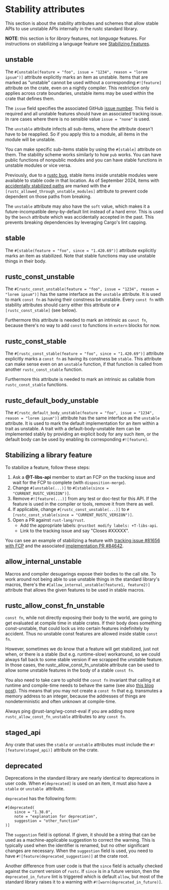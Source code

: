 # Stability attributes

This section is about the stability attributes and schemes that allow stable
APIs to use unstable APIs internally in the rustc standard library.

**NOTE**: this section is for *library* features, not *language* features. For instructions on
stabilizing a language feature see [Stabilizing Features](./stabilization_guide.md).

<!-- toc -->

## unstable

The `#[unstable(feature = "foo", issue = "1234", reason = "lorem ipsum")]`
attribute explicitly marks an item as unstable. Items that are marked as
"unstable" cannot be used without a corresponding `#![feature]` attribute on
the crate, even on a nightly compiler. This restriction only applies across
crate boundaries, unstable items may be used within the crate that defines
them.

The `issue` field specifies the associated GitHub [issue number]. This field is
required and all unstable features should have an associated tracking issue. In
rare cases where there is no sensible value `issue = "none"` is used.

The `unstable` attribute infects all sub-items, where the attribute doesn't
have to be reapplied. So if you apply this to a module, all items in the module
will be unstable.

You can make specific sub-items stable by using the `#[stable]` attribute on
them. The stability scheme works similarly to how `pub` works. You can have
public functions of nonpublic modules and you can have stable functions in
unstable modules or vice versa.

Previously, due to a [rustc bug], stable items inside unstable modules were
available to stable code in that location.
As of <!-- date-check --> September 2024, items with [accidentally stabilized
paths] are marked with the `#[rustc_allowed_through_unstable_modules]` attribute
to prevent code dependent on those paths from breaking.

The `unstable` attribute may also have the `soft` value, which makes it a
future-incompatible deny-by-default lint instead of a hard error. This is used
by the `bench` attribute which was accidentally accepted in the past. This
prevents breaking dependencies by leveraging Cargo's lint capping.

[issue number]: https://github.com/rust-lang/rust/issues
[rustc bug]: https://github.com/rust-lang/rust/issues/15702
[accidentally stabilized paths]: https://github.com/rust-lang/rust/issues/113387

## stable
The `#[stable(feature = "foo", since = "1.420.69")]` attribute explicitly
marks an item as stabilized. Note that stable functions may use unstable things in their body.

## rustc_const_unstable

The `#[rustc_const_unstable(feature = "foo", issue = "1234", reason = "lorem
ipsum")]` has the same interface as the `unstable` attribute. It is used to mark
`const fn` as having their constness be unstable. Every `const fn` with
stability attributes should carry either this attribute or
`#[rustc_const_stable]` (see below).

Furthermore this attribute is needed to mark an intrinsic as `const fn`, because
there's no way to add `const` to functions in `extern` blocks for now.

## rustc_const_stable

The `#[rustc_const_stable(feature = "foo", since = "1.420.69")]` attribute explicitly marks
a `const fn` as having its constness be `stable`. This attribute can make sense
even on an `unstable` function, if that function is called from another
`rustc_const_stable` function.

Furthermore this attribute is needed to mark an intrinsic as callable from
`rustc_const_stable` functions.

## rustc_default_body_unstable

The `#[rustc_default_body_unstable(feature = "foo", issue = "1234", reason =
"lorem ipsum")]` attribute has the same interface as the `unstable` attribute.
It is used to mark the default implementation for an item within a trait as
unstable.
A trait with a default-body-unstable item can be implemented stably by providing
an explicit body for any such item, or the default body can be used by enabling
its corresponding `#![feature]`.

## Stabilizing a library feature

To stabilize a feature, follow these steps:

1. Ask a **@T-libs-api** member to start an FCP on the tracking issue and wait for
   the FCP to complete (with `disposition-merge`).
2. Change `#[unstable(...)]` to `#[stable(since = "CURRENT_RUSTC_VERSION")]`.
3. Remove `#![feature(...)]` from any test or doc-test for this API. If the feature is used in the
   compiler or tools, remove it from there as well.
4. If applicable, change `#[rustc_const_unstable(...)]` to
   `#[rustc_const_stable(since = "CURRENT_RUSTC_VERSION")]`.
5. Open a PR against `rust-lang/rust`.
   - Add the appropriate labels: `@rustbot modify labels: +T-libs-api`.
   - Link to the tracking issue and say "Closes #XXXXX".

You can see an example of stabilizing a feature with
[tracking issue #81656 with FCP](https://github.com/rust-lang/rust/issues/81656)
and the associated
[implementation PR #84642](https://github.com/rust-lang/rust/pull/84642).

## allow_internal_unstable

Macros and compiler desugarings expose their bodies to the call
site. To work around not being able to use unstable things in the standard
library's macros, there's the `#[allow_internal_unstable(feature1, feature2)]`
attribute that allows the given features to be used in stable macros.

## rustc_allow_const_fn_unstable

`const fn`, while not directly exposing their body to the world, are going to get
evaluated at compile time in stable crates. If their body does something const-unstable,
that could lock us into certain features indefinitely by accident. Thus no unstable const
features are allowed inside stable `const fn`.

However, sometimes we do know that a feature will get
stabilized, just not when, or there is a stable (but e.g. runtime-slow) workaround, so we
could always fall back to some stable version if we scrapped the unstable feature.
In those cases, the rustc_allow_const_fn_unstable attribute can be used to allow some
unstable features in the body of a stable `const fn`.

You also need to take care to uphold the `const fn` invariant that calling it at runtime and
compile-time needs to behave the same (see also [this blog post][blog]). This means that you
may not create a `const fn` that e.g. transmutes a memory address to an integer,
because the addresses of things are nondeterministic and often unknown at
compile-time.

Always ping @rust-lang/wg-const-eval if you are adding more
`rustc_allow_const_fn_unstable` attributes to any `const fn`.

## staged_api

Any crate that uses the `stable` or `unstable` attributes must include the
`#![feature(staged_api)]` attribute on the crate.

## deprecated

Deprecations in the standard library are nearly identical to deprecations in
user code. When `#[deprecated]` is used on an item, it must also have a `stable`
or `unstable `attribute.

`deprecated` has the following form:

```rust,ignore
#[deprecated(
    since = "1.38.0",
    note = "explanation for deprecation",
    suggestion = "other_function"
)]
```

The `suggestion` field is optional. If given, it should be a string that can be
used as a machine-applicable suggestion to correct the warning. This is
typically used when the identifier is renamed, but no other significant changes
are necessary. When the `suggestion` field is used, you need to have
`#![feature(deprecated_suggestion)]` at the crate root.

Another difference from user code is that the `since` field is actually checked
against the current version of `rustc`. If `since` is in a future version, then
the `deprecated_in_future` lint is triggered which is default `allow`, but most
of the standard library raises it to a warning with
`#![warn(deprecated_in_future)]`.

[blog]: https://www.ralfj.de/blog/2018/07/19/const.html
